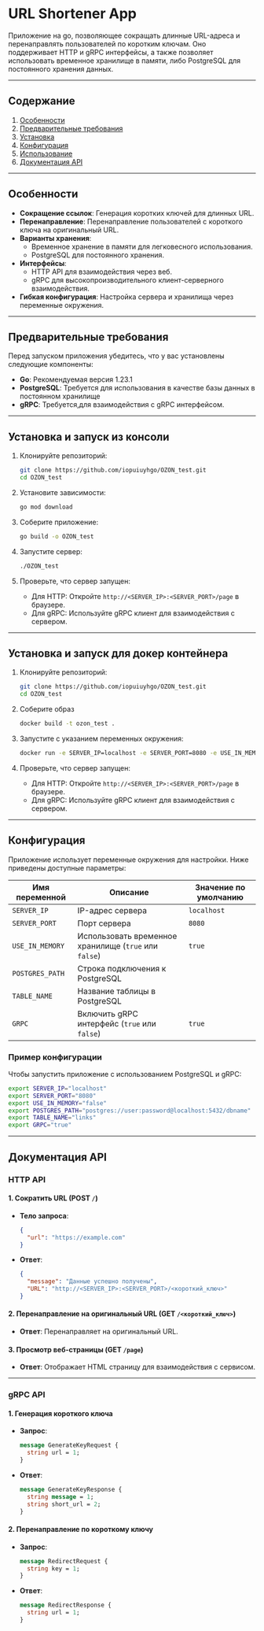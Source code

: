 # URL Shortener App

Приложение на go, позволяющее сокращать длинные URL-адреса и перенаправлять пользователей по коротким ключам. Оно поддерживает HTTP и gRPC интерфейсы, а также позволяет использовать временное хранилище в памяти, либо PostgreSQL для постоянного хранения данных.

---

## Содержание

1. [Особенности](#особенности)
2. [Предварительные требования](#предварительные-требования)
3. [Установка](#установка)
4. [Конфигурация](#конфигурация)
5. [Использование](#использование)
6. [Документация API](#документация-api)

---

## Особенности

- **Сокращение ссылок**: Генерация коротких ключей для длинных URL.
- **Перенаправление**: Перенаправление пользователей с короткого ключа на оригинальный URL.
- **Варианты хранения**:
  - Временное хранение в памяти для легковесного использования.
  - PostgreSQL для постоянного хранения.
- **Интерфейсы**:
  - HTTP API для взаимодействия через веб.
  - gRPC для высокопроизводительного клиент-серверного взаимодействия.
- **Гибкая конфигурация**: Настройка сервера и хранилища через переменные окружения.

---

## Предварительные требования

Перед запуском приложения убедитесь, что у вас установлены следующие компоненты:

- **Go**: Рекомендуемая версия 1.23.1
- **PostgreSQL**: Требуется для использования в качестве базы данных в постоянном хранилище
- **gRPC**: Требуется,для взаимодействия с gRPC интерфейсом.

---

## Установка и запуск из консоли

1. Клонируйте репозиторий:
   ```bash
   git clone https://github.com/iopuiuyhgo/OZON_test.git
   cd OZON_test
   ```

2. Установите зависимости:
   ```bash
   go mod download
   ```

3. Соберите приложение:
   ```bash
   go build -o OZON_test
   ```

4. Запустите сервер:
   ```bash
   ./OZON_test
   ```

5. Проверьте, что сервер запущен:
   - Для HTTP: Откройте `http://<SERVER_IP>:<SERVER_PORT>/page` в браузере.
   - Для gRPC: Используйте gRPC клиент для взаимодействия с сервером.

---
 
## Установка и запуск для докер контейнера

1. Клонируйте репозиторий:
   ```bash
   git clone https://github.com/iopuiuyhgo/OZON_test.git
   cd OZON_test
   ```

2. Соберите образ
   ```bash
   docker build -t ozon_test .
   ```

3. Запустите с указанием переменных окружения:
   ```bash
   docker run -e SERVER_IP=localhost -e SERVER_PORT=8080 -e USE_IN_MEMORY=false -e POSTGRES_PATH=postgres://user:password@localhost:5432/dbname -e TABLE_NAME=links -e GRPC=true -p 8080:8080 ozon_test
   ```

4. Проверьте, что сервер запущен:
   - Для HTTP: Откройте `http://<SERVER_IP>:<SERVER_PORT>/page` в браузере.
   - Для gRPC: Используйте gRPC клиент для взаимодействия с сервером.

---
 
## Конфигурация

Приложение использует переменные окружения для настройки. Ниже приведены доступные параметры:

| Имя переменной      | Описание                                   | Значение по умолчанию       |
|--------------------|-------------------------------------------|-----------------------------|
| `SERVER_IP`        | IP-адрес сервера                          | `localhost`                 |
| `SERVER_PORT`      | Порт сервера                              | `8080`                      |
| `USE_IN_MEMORY`    | Использовать временное хранилище (`true` или `false`) | `true`              |
| `POSTGRES_PATH`    | Строка подключения к PostgreSQL            |                      |
| `TABLE_NAME`       | Название таблицы в PostgreSQL              |                     |
| `GRPC`             | Включить gRPC интерфейс (`true` или `false`) | `true`              |

### Пример конфигурации

Чтобы запустить приложение с использованием PostgreSQL и gRPC:
```bash
export SERVER_IP="localhost"
export SERVER_PORT="8080"
export USE_IN_MEMORY="false"
export POSTGRES_PATH="postgres://user:password@localhost:5432/dbname"
export TABLE_NAME="links"
export GRPC="true"
```

---

## Документация API

### HTTP API

#### 1. Сократить URL (POST `/`)

- **Тело запроса**:
  ```json
  {
    "url": "https://example.com"
  }
  ```

- **Ответ**:
  ```json
  {
    "message": "Данные успешно получены",
    "URL": "http://<SERVER_IP>:<SERVER_PORT>/<короткий_ключ>"
  }
  ```

#### 2. Перенаправление на оригинальный URL (GET `/<короткий_ключ>`)

- **Ответ**: Перенаправляет на оригинальный URL.

#### 3. Просмотр веб-страницы (GET `/page`)

- **Ответ**: Отображает HTML страницу для взаимодействия с сервисом.

---

### gRPC API

#### 1. Генерация короткого ключа

- **Запрос**:
  ```proto
  message GenerateKeyRequest {
    string url = 1;
  }
  ```

- **Ответ**:
  ```proto
  message GenerateKeyResponse {
    string message = 1;
    string short_url = 2;
  }
  ```

#### 2. Перенаправление по короткому ключу

- **Запрос**:
  ```proto
  message RedirectRequest {
    string key = 1;
  }
  ```

- **Ответ**:
  ```proto
  message RedirectResponse {
    string url = 1;
  }
  ```
